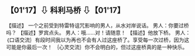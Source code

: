 ## 【01'17】⇩ 科利马桥 ⇩【01'17】
【描述】 一个之前受到特雷特诅咒影响的男人，从水对岸说话。
男人：你要过桥吗？
【描述】罗宾点头。
男人：哦……对！请随意！
【描述】他放下桥。
男人：｛口语交流｝有段时间我以为再也不会有人过这座桥了。享受每一次过桥，因为这可能是你最后一次！
｛心灵交流｝你不会明白的，但过这座桥真的是一种快乐。